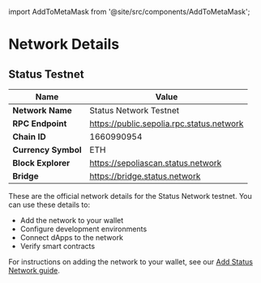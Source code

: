 import AddToMetaMask from '@site/src/components/AddToMetaMask';

# Network Details

## Status Testnet

| Name                | Value                                      |
|---------------------|-------------------------------------------|
| **Network Name**    | Status Network Testnet                    |
| **RPC Endpoint**    | https://public.sepolia.rpc.status.network |
| **Chain ID**        | 1660990954                               |
| **Currency Symbol** | ETH                                       |
| **Block Explorer**  | https://sepoliascan.status.network       |
| **Bridge**          | https://bridge.status.network            |

<AddToMetaMask />
<div style={{height: '2rem'}} />

These are the official network details for the Status Network testnet. You can use these details to:
- Add the network to your wallet
- Configure development environments
- Connect dApps to the network
- Verify smart contracts

For instructions on adding the network to your wallet, see our [Add Status Network guide](./add-status-network.md).
